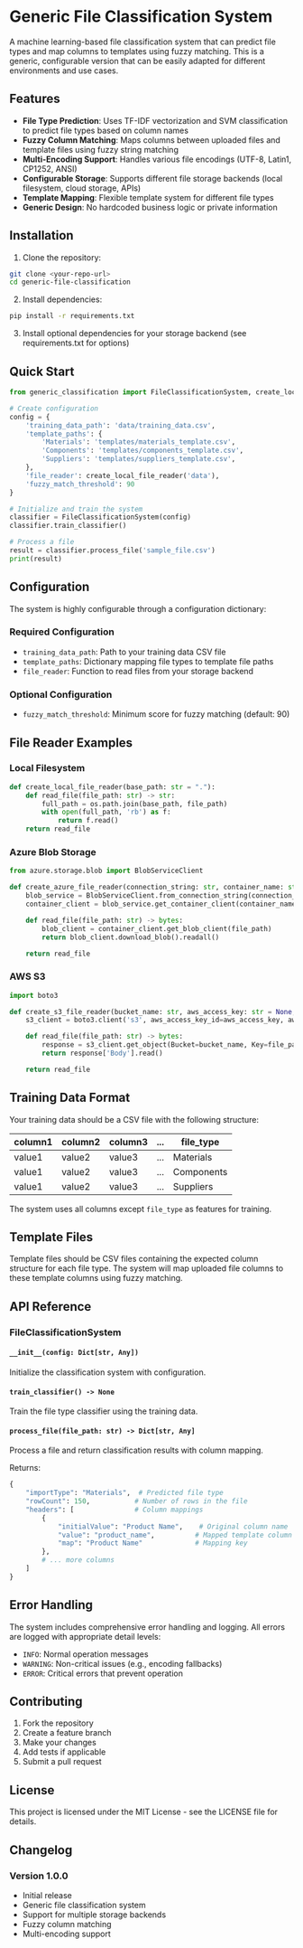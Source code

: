 # Generic File Classification System

A machine learning-based file classification system that can predict file types and map columns to templates using fuzzy matching. This is a generic, configurable version that can be easily adapted for different environments and use cases.

## Features

- **File Type Prediction**: Uses TF-IDF vectorization and SVM classification to predict file types based on column names
- **Fuzzy Column Matching**: Maps columns between uploaded files and template files using fuzzy string matching
- **Multi-Encoding Support**: Handles various file encodings (UTF-8, Latin1, CP1252, ANSI)
- **Configurable Storage**: Supports different file storage backends (local filesystem, cloud storage, APIs)
- **Template Mapping**: Flexible template system for different file types
- **Generic Design**: No hardcoded business logic or private information

## Installation

1. Clone the repository:

```bash
git clone <your-repo-url>
cd generic-file-classification
```

2. Install dependencies:

```bash
pip install -r requirements.txt
```

3. Install optional dependencies for your storage backend (see requirements.txt for options)

## Quick Start

```python
from generic_classification import FileClassificationSystem, create_local_file_reader

# Create configuration
config = {
    'training_data_path': 'data/training_data.csv',
    'template_paths': {
        'Materials': 'templates/materials_template.csv',
        'Components': 'templates/components_template.csv',
        'Suppliers': 'templates/suppliers_template.csv',
    },
    'file_reader': create_local_file_reader('data'),
    'fuzzy_match_threshold': 90
}

# Initialize and train the system
classifier = FileClassificationSystem(config)
classifier.train_classifier()

# Process a file
result = classifier.process_file('sample_file.csv')
print(result)
```

## Configuration

The system is highly configurable through a configuration dictionary:

### Required Configuration

- `training_data_path`: Path to your training data CSV file
- `template_paths`: Dictionary mapping file types to template file paths
- `file_reader`: Function to read files from your storage backend

### Optional Configuration

- `fuzzy_match_threshold`: Minimum score for fuzzy matching (default: 90)

## File Reader Examples

### Local Filesystem

```python
def create_local_file_reader(base_path: str = "."):
    def read_file(file_path: str) -> str:
        full_path = os.path.join(base_path, file_path)
        with open(full_path, 'rb') as f:
            return f.read()
    return read_file
```

### Azure Blob Storage

```python
from azure.storage.blob import BlobServiceClient

def create_azure_file_reader(connection_string: str, container_name: str):
    blob_service = BlobServiceClient.from_connection_string(connection_string)
    container_client = blob_service.get_container_client(container_name)

    def read_file(file_path: str) -> bytes:
        blob_client = container_client.get_blob_client(file_path)
        return blob_client.download_blob().readall()

    return read_file
```

### AWS S3

```python
import boto3

def create_s3_file_reader(bucket_name: str, aws_access_key: str = None, aws_secret_key: str = None):
    s3_client = boto3.client('s3', aws_access_key_id=aws_access_key, aws_secret_access_key=aws_secret_key)

    def read_file(file_path: str) -> bytes:
        response = s3_client.get_object(Bucket=bucket_name, Key=file_path)
        return response['Body'].read()

    return read_file
```

## Training Data Format

Your training data should be a CSV file with the following structure:

| column1 | column2 | column3 | ... | file_type  |
| ------- | ------- | ------- | --- | ---------- |
| value1  | value2  | value3  | ... | Materials  |
| value1  | value2  | value3  | ... | Components |
| value1  | value2  | value3  | ... | Suppliers  |

The system uses all columns except `file_type` as features for training.

## Template Files

Template files should be CSV files containing the expected column structure for each file type. The system will map uploaded file columns to these template columns using fuzzy matching.

## API Reference

### FileClassificationSystem

#### `__init__(config: Dict[str, Any])`

Initialize the classification system with configuration.

#### `train_classifier() -> None`

Train the file type classifier using the training data.

#### `process_file(file_path: str) -> Dict[str, Any]`

Process a file and return classification results with column mapping.

Returns:

```python
{
    "importType": "Materials",  # Predicted file type
    "rowCount": 150,           # Number of rows in the file
    "headers": [               # Column mappings
        {
            "initialValue": "Product Name",    # Original column name
            "value": "product_name",          # Mapped template column
            "map": "Product Name"             # Mapping key
        },
        # ... more columns
    ]
}
```

## Error Handling

The system includes comprehensive error handling and logging. All errors are logged with appropriate detail levels:

- `INFO`: Normal operation messages
- `WARNING`: Non-critical issues (e.g., encoding fallbacks)
- `ERROR`: Critical errors that prevent operation

## Contributing

1. Fork the repository
2. Create a feature branch
3. Make your changes
4. Add tests if applicable
5. Submit a pull request

## License

This project is licensed under the MIT License - see the LICENSE file for details.

## Changelog

### Version 1.0.0

- Initial release
- Generic file classification system
- Support for multiple storage backends
- Fuzzy column matching
- Multi-encoding support
